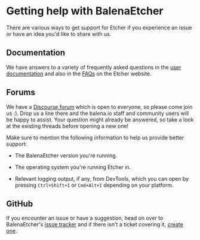 Getting help with BalenaEtcher
===============================

There are various ways to get support for Etcher if you experience an issue or
have an idea you'd like to share with us.

Documentation
------

We have answers to a variety of frequently asked questions in the [user 
documentation][documentation] and also in the [FAQs][faq] on the Etcher website.


Forums
------

We have a [Discourse forum][discourse] which is open to everyone, so please
come join us :). Drop us a line there and the balena.io staff and community
users will be happy to assist. Your question might already be answered, so take
a look at the existing threads before opening a new one!

Make sure to mention the following information to help us provide better
support:

- The BalenaEtcher version you're running.

- The operating system you're running Etcher in.

- Relevant logging output, if any, from DevTools, which you can open by
  pressing `Ctrl+Shift+I` or `Cmd+Alt+I` depending on your platform.

GitHub
------

If you encounter an issue or have a suggestion, head on over to BalenaEtcher's [issue
tracker][issues] and if there isn't a ticket covering it, [create
one][new-issue].

[discourse]: https://forums.balena.io/c/etcher
[issues]: https://github.com/balena-io/etcher/issues
[new-issue]: https://github.com/balena-io/etcher/issues/new
[documentation]: https://github.com/balena-io/etcher/blob/master/docs/USER-DOCUMENTATION.md
[faq]: https://etcher.io
